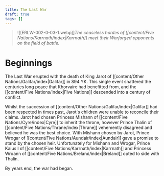 ```yaml
---
title: The Last War
draft: true
tags: []
---
```

 
>![[ERLW-002-0-03-1.webp]]*The ceaseless hordes of [[content/Five Nations/Karrnath/index|Karrnath]] meet their Warforged opponents on the field of battle.* 

# Beginnings
The Last War erupted with the death of King Jarot of [[content/Other Nations/Galifar/index|Galifar]] in 894 YK. This single event shattered the centuries long peace that Khorvaire had benefitted from, and the [[content/Five Nations/index|Five Nations]] descended into a century of conflict. 

Whilst the succession of [[content/Other Nations/Galifar/index|Galifar]] had been respected in times past, Jarot's children were unable to reconcile their claims. Jarot had chosen Princess Mishann of [[content/Five Nations/Cyre/index|Cyre]] to inherit the throne, however Prince Thalin of [[content/Five Nations/Thrane/index|Thrane]] vehemently disagreed and believed he was the best choice. With Mishann chosen by Jarot, Prince Wrogar of [[content/Five Nations/Aundair/index|Aundair]] gave a promise to stand by the chosen heir. Unfortunately for Mishann and Wrogar, Prince Kaius I of [[content/Five Nations/Karrnath/index|Karrnath]] and Princess Wroann of [[content/Five Nations/Breland/index|Breland]] opted to side with Thalin. 

By years end, the war had began.